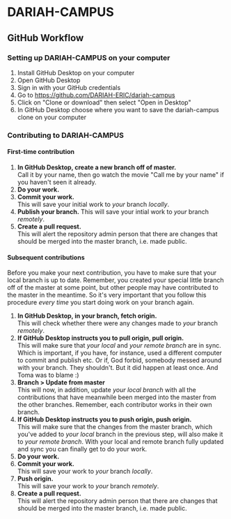 # DARIAH-CAMPUS

## GitHub Workflow

### Setting up DARIAH-CAMPUS on your computer

1. Install GitHub Desktop on your computer
2. Open GitHub Desktop
3. Sign in with your GitHub credentials
4. Go to https://github.com/DARIAH-ERIC/dariah-campus
5. Click on "Clone or download" then select "Open in Desktop"
6. In GitHub Desktop choose where you want to save the dariah-campus clone on your computer

### Contributing to DARIAH-CAMPUS

#### First-time contribution

1. **In GitHub Desktop, create a new branch off of master.**  
   Call it by your name, then go watch the movie "Call me by your name" if you haven't seen it already.
2. **Do your work.**  
3. **Commit your work.**  
   This will save your initial work to _your_ branch _locally_.  
4. **Publish your branch.**
   This will save your intial work to _your_ branch _remotely_.  
5. **Create a pull request.**  
   This will alert the repository admin person that there are changes that should be merged into the master branch, i.e. made public.

#### Subsequent contributions

Before you make your next contribution, you have to make sure that your local branch is up to date. Remember, you created your special little branch off of the master at some point, but other people may have contributed to the master in the meantime. So it's very important that you follow  this procedure _every time_ you start doing work on your branch again.

1. **In GitHub Desktop, in your branch, fetch origin.**  
   This will check whether there were any changes made to _your_ branch _remotely_.
2. **If GitHub Desktop instructs you to pull origin, pull origin.**  
   This will make sure that _your local_ and _your remote branch_ are in sync. Which is important, if you have, for instance, used a different computer to commit and publish etc. Or if, God forbid, somebody messed around with your branch. They shouldn't. But it did happen at least once. And Toma was to blame :)
3. **Branch > Update from master**  
   This will now, in addition, update _your local branch_ with all the contributions that have meanwhile been merged into the master from the other branches. Remember, each contributor works in their own branch.
4. **If GitHub Desktop instructs you to push origin, push origin.**  
   This will make sure that the changes from the master branch, which you've added to  _your local_ branch in the previous step, will also make it to _your remote branch_. With your local and remote branch fully updated and sync you can finally get to do your work.
4. **Do your work.**
5. **Commit your work.**  
   This will save your work to _your_ branch _locally_.
6. **Push origin.**  
   This will save your work to _your_ branch _remotely_.
7. **Create a pull request.**  
  This will alert the repository admin person that there are changes that should be merged into the master branch, i.e. made public.
